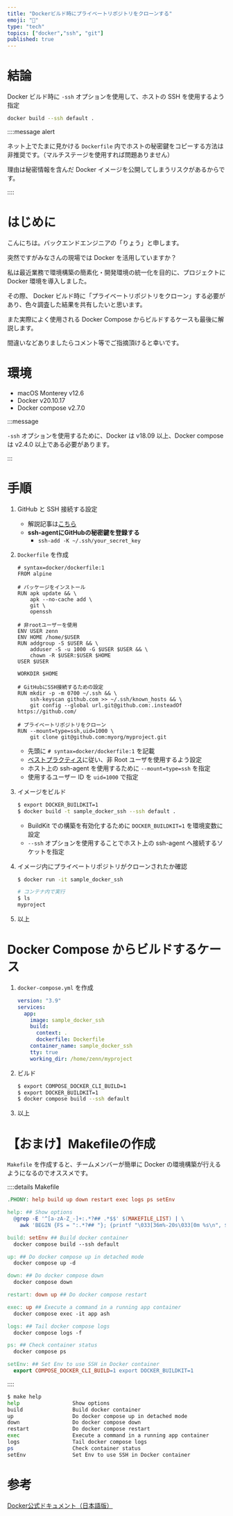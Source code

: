 ```yaml
---
title: "Dockerビルド時にプライベートリポジトリをクローンする"
emoji: "🐳"
type: "tech"
topics: ["docker","ssh", "git"]
published: true
---
```


# 結論

Docker ビルド時に `-ssh` オプションを使用して、ホストの SSH を使用するよう指定

```bash
docker build --ssh default .
```

::::message alert

ネット上でたまに見かける `Dockerfile` 内でホストの秘密鍵をコピーする方法は非推奨です。（マルチステージを使用すれば問題ありません）

理由は秘密情報を含んだ Docker イメージを公開してしまうリスクがあるからです。

::::

# はじめに

こんにちは。バックエンドエンジニアの「りょう」と申します。

突然ですがみなさんの現場では Docker を活用していますか？

私は最近業務で環境構築の簡素化・開発環境の統一化を目的に、プロジェクトに Docker 環境を導入しました。

その際、 Docker ビルド時に「プライベートリポジトリをクローン」する必要があり、色々調査した結果を共有したいと思います。

また実際によく使用される Docker Compose からビルドするケースも最後に解説します。

間違いなどありましたらコメント等でご指摘頂けると幸いです。

# 環境

- macOS Monterey v12.6
- Docker v20.10.17
- Docker compose v2.7.0

:::message

`-ssh` オプションを使用するために、Docker は v18.09 以上、Docker compose は v2.4.0 以上である必要があります。

:::

# 手順

1. GitHub と SSH 接続する設定
    - 解説記事は[こちら](https://zenn.dev/schnell/articles/0e1c2e9db5c08d)
    - **ssh-agentにGitHubの秘密鍵を登録する**
      - `ssh-add -K ~/.ssh/your_secret_key`

2. `Dockerfile` を作成

    ```Dockerfile:Dockerfile
    # syntax=docker/dockerfile:1
    FROM alpine

    # パッケージをインストール
    RUN apk update && \
        apk --no-cache add \
        git \
        openssh

    # 非rootユーザーを使用
    ENV USER zenn
    ENV HOME /home/$USER
    RUN addgroup -S $USER && \
        adduser -S -u 1000 -G $USER $USER && \
        chown -R $USER:$USER $HOME
    USER $USER

    WORKDIR $HOME

    # GitHubにSSH接続するための設定
    RUN mkdir -p -m 0700 ~/.ssh && \
        ssh-keyscan github.com >> ~/.ssh/known_hosts && \
        git config --global url.git@github.com:.insteadOf https://github.com/

    # プライベートリポジトリをクローン
    RUN --mount=type=ssh,uid=1000 \
        git clone git@github.com:myorg/myproject.git
    ```

    - 先頭に `# syntax=docker/dockerfile:1` を記載
    - [ベストプラクティス](https://docs.docker.jp/develop/develop-images/dockerfile_best-practices.html#user)に従い、非 Root ユーザを使用するよう設定
    - ホスト上の ssh-agent を使用するために `--mount=type=ssh` を指定
    - 使用するユーザー ID を `uid=1000` で指定

3. イメージをビルド

   ```bash
   $ export DOCKER_BUILDKIT=1
   $ docker build -t sample_docker_ssh --ssh default .
   ```

   - BuildKit での構築を有効化するために `DOCKER_BUILDKIT=1` を環境変数に設定
   - `--ssh` オプションを使用することでホスト上の ssh-agent へ接続するソケットを指定

4. イメージ内にプライベートリポジトリがクローンされたか確認

   ```bash
   $ docker run -it sample_docker_ssh

   # コンテナ内で実行
   $ ls
   myproject
   ```

5. 以上

# Docker Compose からビルドするケース

1. `docker-compose.yml` を作成

   ```yaml:docker-compose.yml
   version: "3.9"
   services:
     app:
       image: sample_docker_ssh
       build:
         context: .
         dockerfile: Dockerfile
       container_name: sample_docker_ssh
       tty: true
       working_dir: /home/zenn/myproject
   ```

2. ビルド

    ```bash
    $ export COMPOSE_DOCKER_CLI_BUILD=1
    $ export DOCKER_BUILDKIT=1
    $ docker compose build --ssh default
    ```

3. 以上

# 【おまけ】Makefileの作成

`Makefile` を作成すると、チームメンバーが簡単に Docker の環境構築が行えるようになるのでオススメです。

::::details Makefile

```Makefile
.PHONY: help build up down restart exec logs ps setEnv

help: ## Show options
  @grep -E '^[a-zA-Z_-]+:.*?## .*$$' $(MAKEFILE_LIST) | \
    awk 'BEGIN {FS = ":.*?## "}; {printf "\033[36m%-20s\033[0m %s\n", $$1, $$2}'

build: setEnv ## Build docker container
  docker compose build --ssh default

up: ## Do docker compose up in detached mode
  docker compose up -d

down: ## Do docker compose down
  docker compose down

restart: down up ## Do docker compose restart

exec: up ## Execute a command in a running app container
  docker compose exec -it app ash

logs: ## Tail docker compose logs
  docker compose logs -f

ps: ## Check container status
  docker compose ps

setEnv: ## Set Env to use SSH in Docker container
  export COMPOSE_DOCKER_CLI_BUILD=1 export DOCKER_BUILDKIT=1
```

::::

```bash
$ make help
help                 Show options
build                Build docker container
up                   Do docker compose up in detached mode
down                 Do docker compose down
restart              Do docker compose restart
exec                 Execute a command in a running app container
logs                 Tail docker compose logs
ps                   Check container status
setEnv               Set Env to use SSH in Docker container
```

# 参考

[Docker公式ドキュメント（日本語版）](https://docs.docker.jp/develop/develop-images/build_enhancements.html)
